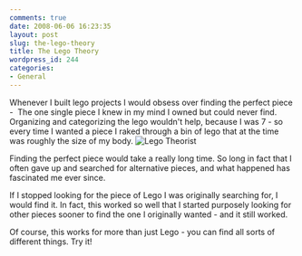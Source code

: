 ```yaml
---
comments: true
date: 2008-06-06 16:23:35
layout: post
slug: the-lego-theory
title: The Lego Theory
wordpress_id: 244
categories:
- General
---
```


Whenever I built lego projects I would obsess over finding the perfect piece -  The one single piece I knew in my mind I owned but could never find. Organizing and categorizing the lego wouldn't help, because I was 7 - so every time I wanted a piece I raked through a bin of lego that at the time was roughly the size of my body. ![Lego Theorist](http://trevoro.ca/blog/wp-content/uploads/2008/06/lego-fou.gif)

Finding the perfect piece would take a really long time. So long in fact that I often gave up and searched for alternative pieces, and what happened has fascinated me ever since.

If I stopped looking for the piece of Lego I was originally searching for, I would find it. In fact, this worked so well that I started purposely looking for other pieces sooner to find the one I originally wanted - and it still worked.

Of course, this works for more than just Lego - you can find all sorts of different things. Try it!
